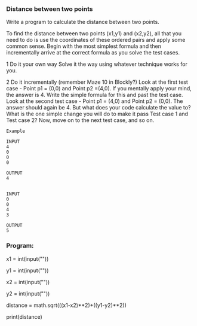 ### Distance between two points
Write a program to calculate the distance between two points.

To find the distance between two points (x1,y1) and (x2,y2), all that you need to do is use the coordinates of these ordered pairs and apply some common sense. Begin with the most simplest formula and then incrementally arrive at the correct formula as you solve the test cases.

1 Do it your own way
Solve it the way using whatever technique works for you. 

2 Do it incrementally  (remember Maze 10 in Blockly?)
Look at the first test case - Point p1 = (0,0) and Point p2 =(4,0). If you mentally apply your mind, the answer is 4. Write the simple formula for this and past the test case.
Look at the second test case - Point p1 = (4,0) and Point p2 = (0,0). The answer should again be 4. But what does your code calculate the value to? What is the one simple change you will do to make it pass Test case 1 and Test case 2?
Now, move on to the next test case, and so on.  
```
Example 

INPUT 
4
0
0
0

OUTPUT
4


INPUT 
0
0
4
3

OUTPUT
5

```
### Program:
x1 = int(input(""))
 
y1 = int(input(""))  

x2 = int(input(""))

y2 = int(input(""))

distance = math.sqrt(((x1-x2)**2)+((y1-y2)**2))

print(distance)
